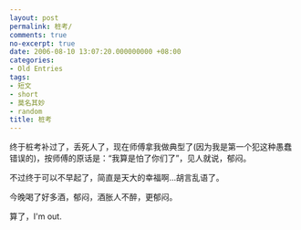 ```yaml
---
layout: post
permalink: 桩考/
comments: true
no-excerpt: true
date: 2006-08-10 13:07:20.000000000 +08:00
categories:
- Old Entries
tags:
- 短文
- short
- 莫名其妙
- random
title: 桩考
---
```

终于桩考补过了，丢死人了，现在师傅拿我做典型了(因为我是第一个犯这种愚蠢错误的)，按师傅的原话是：“我算是怕了你们了”，见人就说，郁闷。

不过终于可以不早起了，简直是天大的幸福啊…胡言乱语了。

今晚喝了好多酒，郁闷，酒胀人不醉，更郁闷。

算了，I'm out.
